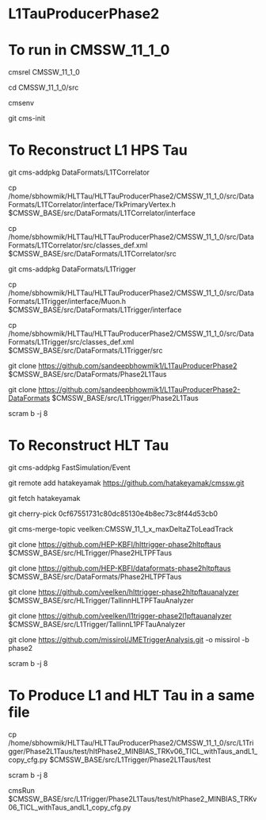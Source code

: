 # L1TauProducerPhase2

# To run in CMSSW_11_1_0


cmsrel CMSSW_11_1_0

cd CMSSW_11_1_0/src

cmsenv

git cms-init



# To Reconstruct L1 HPS Tau

git cms-addpkg DataFormats/L1TCorrelator

cp /home/sbhowmik/HLTTau/HLTTauProducerPhase2/CMSSW_11_1_0/src/DataFormats/L1TCorrelator/interface/TkPrimaryVertex.h $CMSSW_BASE/src/DataFormats/L1TCorrelator/interface

cp /home/sbhowmik/HLTTau/HLTTauProducerPhase2/CMSSW_11_1_0/src/DataFormats/L1TCorrelator/src/classes_def.xml $CMSSW_BASE/src/DataFormats/L1TCorrelator/src


git cms-addpkg DataFormats/L1Trigger

cp /home/sbhowmik/HLTTau/HLTTauProducerPhase2/CMSSW_11_1_0/src/DataFormats/L1Trigger/interface/Muon.h $CMSSW_BASE/src/DataFormats/L1Trigger/interface

cp /home/sbhowmik/HLTTau/HLTTauProducerPhase2/CMSSW_11_1_0/src/DataFormats/L1Trigger/src/classes_def.xml $CMSSW_BASE/src/DataFormats/L1Trigger/src



git clone https://github.com/sandeepbhowmik1/L1TauProducerPhase2 $CMSSW_BASE/src/DataFormats/Phase2L1Taus

git clone https://github.com/sandeepbhowmik1/L1TauProducerPhase2-DataFormats $CMSSW_BASE/src/L1Trigger/Phase2L1Taus


scram b -j 8




# To Reconstruct HLT Tau

git cms-addpkg FastSimulation/Event

git remote add hatakeyamak https://github.com/hatakeyamak/cmssw.git

git fetch hatakeyamak

git cherry-pick 0cf67551731c80dc85130e4b8ec73c8f44d53cb0


git cms-merge-topic veelken:CMSSW_11_1_x_maxDeltaZToLeadTrack


git clone https://github.com/HEP-KBFI/hlttrigger-phase2hltpftaus $CMSSW_BASE/src/HLTrigger/Phase2HLTPFTaus

git clone https://github.com/HEP-KBFI/dataformats-phase2hltpftaus $CMSSW_BASE/src/DataFormats/Phase2HLTPFTaus

git clone https://github.com/veelken/hlttrigger-phase2hltpftauanalyzer $CMSSW_BASE/src/HLTrigger/TallinnHLTPFTauAnalyzer

git clone https://github.com/veelken/l1trigger-phase2l1pftauanalyzer $CMSSW_BASE/src/L1Trigger/TallinnL1PFTauAnalyzer

git clone https://github.com/missirol/JMETriggerAnalysis.git -o missirol -b phase2

scram b -j 8



# To Produce L1 and HLT Tau in a same file

cp /home/sbhowmik/HLTTau/HLTTauProducerPhase2/CMSSW_11_1_0/src/L1Trigger/Phase2L1Taus/test/hltPhase2_MINBIAS_TRKv06_TICL_withTaus_andL1_copy_cfg.py $CMSSW_BASE/src/L1Trigger/Phase2L1Taus/test


scram b -j 8



cmsRun $CMSSW_BASE/src/L1Trigger/Phase2L1Taus/test/hltPhase2_MINBIAS_TRKv06_TICL_withTaus_andL1_copy_cfg.py


